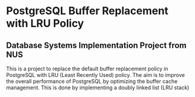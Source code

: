 # PostgreSQL Buffer Replacement with LRU Policy

## Database Systems Implementation Project from NUS

This is a project to replace the default buffer replacement policy in PostgreSQL with LRU (Least Recently Used) policy. The aim is to improve the overall performance of PostgreSQL by optimizing the buffer cache management. This is done by implementing a doubly linked list (LRU stack)